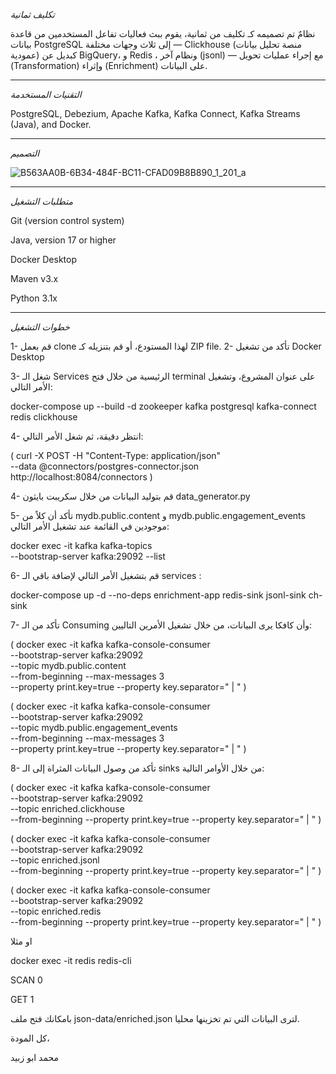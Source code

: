 *تكليف ثمانية* 

نظامٌ تم تصميمه كـ تكليف من ثمانية، يقوم ببث فعاليات تفاعل المستخدمين من قاعدة بيانات PostgreSQL إلى ثلاث وجهات مختلفة — Clickhouse (منصة تحليل بيانات عمودية) كبديل عن BigQuery، و Redis ، ونظام آخر (jsonl) — مع إجراء عمليات تحويل (Transformation) وإثراء (Enrichment) على البيانات.

_________________________________________________________
*التقنيات المستخدمة* 

PostgreSQL, Debezium, Apache Kafka, Kafka Connect, Kafka Streams (Java), and Docker.

__________________________________________________________

*التصميم* 

![B563AA0B-6B34-484F-BC11-CFAD09B8B890_1_201_a](https://github.com/user-attachments/assets/b77846ba-dda4-42d5-ae54-5b76ae51ac15)


_________________________________________________________________________
*متطلبات التشغيل* 

Git (version control system)

Java, version 17 or higher

Docker Desktop

Maven v3.x

Python 3.1x

________________________________________________________________


*خطوات التشغيل*

1- قم بعمل clone  لهذا المستودع، أو قم بتنزيله كـ ZIP file. 
2- تأكد من تشغيل  Docker Desktop

3- شغل الـ Services الرئيسية من خلال فتح terminal على عنوان المشروع، وتشغيل الأمر التالي: 


docker-compose up --build -d zookeeper kafka postgresql kafka-connect redis clickhouse


4- انتظر دقيقة، ثم شغل الأمر التالي:


( curl -X POST -H "Content-Type: application/json" \
--data @connectors/postgres-connector.json \
http://localhost:8084/connectors )


4- قم بتوليد البيانات من خلال سكريبت بايثون data_generator.py


5- تأكد أن كلاً من mydb.public.content و mydb.public.engagement_events موجودين في القائمة عند تشغيل الأمر التالي:


docker exec -it kafka kafka-topics \
--bootstrap-server kafka:29092 --list

6- قم بتشغيل الأمر التالي لإضافة باقي الـ services : 



docker-compose up -d --no-deps enrichment-app redis-sink jsonl-sink ch-sink


7- تأكد من الـ Consuming وأن كافكا يرى البيانات، من خلال تشغيل الأمرين التاليين: 




( docker exec -it kafka kafka-console-consumer \
--bootstrap-server kafka:29092 \
--topic mydb.public.content \
--from-beginning --max-messages 3 \
--property print.key=true --property key.separator=" | " )



( docker exec -it kafka kafka-console-consumer \
--bootstrap-server kafka:29092 \
--topic mydb.public.engagement_events \
--from-beginning --max-messages 3 \
--property print.key=true --property key.separator=" | " )



8- تأكد من وصول البيانات المثراة إلى الـ sinks من خلال الأوامر التالية:


( docker exec -it kafka kafka-console-consumer \
    --bootstrap-server kafka:29092 \
    --topic enriched.clickhouse \
    --from-beginning --property print.key=true --property key.separator=" | " )

    

( docker exec -it kafka kafka-console-consumer \
    --bootstrap-server kafka:29092 \
    --topic enriched.jsonl \
    --from-beginning --property print.key=true --property key.separator=" | " )
    

( docker exec -it kafka kafka-console-consumer \
    --bootstrap-server kafka:29092 \
    --topic enriched.redis \
    --from-beginning --property print.key=true --property key.separator=" | " )
    

او مثلا


 docker exec -it redis redis-cli


SCAN 0

GET 1


بامكانك فتح ملف json-data/enriched.json لترى البيانات التي تم تخزينها محليا. 


كل المودة،

محمد ابو زبيد
